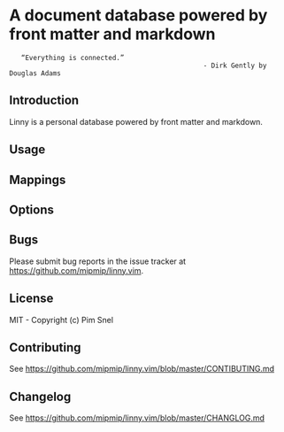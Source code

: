 # A document database powered by front matter and markdown

       “Everything is connected.”
                                                     - Dirk Gently by Douglas Adams




## Introduction

Linny is a personal database powered by front matter and markdown.

## Usage

## Mappings

## Options

## Bugs

Please submit bug reports in the issue tracker at 
https://github.com/mipmip/linny.vim.

## License

MIT - Copyright (c) Pim Snel

## Contributing

See https://github.com/mipmip/linny.vim/blob/master/CONTIBUTING.md

## Changelog

See https://github.com/mipmip/linny.vim/blob/master/CHANGLOG.md

